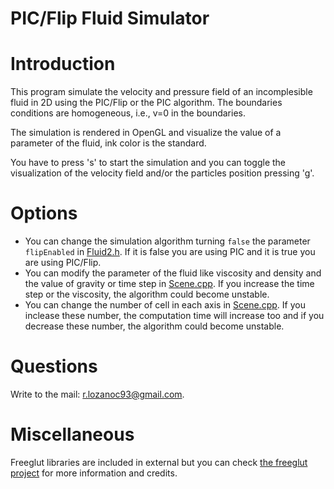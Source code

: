 # PIC/Flip Fluid Simulator


# Introduction

This program simulate the velocity and pressure field of an incomplesible fluid in 2D using the PIC/Flip or the PIC algorithm. The boundaries conditions are homogeneous, i.e., v=0 in the boundaries.

The simulation is rendered in OpenGL and visualize the value of a parameter of the fluid, ink color is the standard.

You have to press 's' to start the simulation and you can toggle the visualization of the velocity field and/or the particles position pressing 'g'.



# Options

- You can change the simulation algorithm turning `false` the parameter `flipEnabled` in [Fluid2.h](src/Fluid2.h). If it is false you are using PIC and it is true you are using PIC/Flip.
- You can modify the parameter of the fluid like viscosity and density and the value of gravity or time step in [Scene.cpp](src/Scene.cpp). If you increase the time step or the viscosity, the algorithm could become unstable.
- You can change the number of cell in each axis in [Scene.cpp](src/Scene.cpp). If you inclease these number, the computation time will increase too and if you decrease these number, the algorithm could become unstable.

# Questions

Write to the mail: r.lozanoc93@gmail.com.

# Miscellaneous

Freeglut libraries are included in external but you can check [the freeglut project](http://freeglut.sourceforge.net/) for more information and credits.